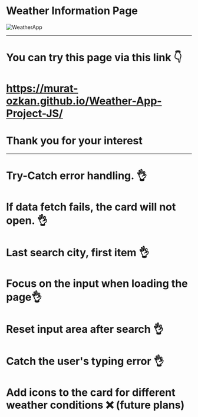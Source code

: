 # Weather Information Page
![WeatherApp](https://user-images.githubusercontent.com/57629518/215613705-d5bdf129-4003-437f-af36-11c536fd810f.gif)

*****************************************************************
# You can try this page via this link 👇
# https://murat-ozkan.github.io/Weather-App-Project-JS/
# Thank you for your interest

*****************************************************************
# Try-Catch error handling. 👌
# If data fetch fails, the card will not open. 👌
# Last search city, first item 👌
# Focus on the input when loading the page👌
# Reset input area after search 👌
# Catch the user's typing error 👌
# Add icons to the card for different weather conditions ❌ (future plans)
